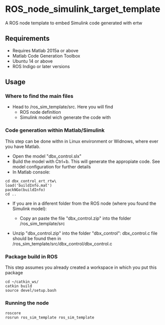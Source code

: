 # ROS_node_simulink_target_template
A ROS node template to embed Simulink code generated with ertw



## Requirements

* Requires Matlab 2015a or above
* Matlab Code Generation Toolbox
* Ubuntu 14 or above
* ROS Indigo or later versions

## Usage
### Where to find the main files
* Head to /ros_sim_template/src. Here you will find
  - ROS node definition
  - Simulink model  wich generate the code with

### Code generation within Matlab/Simulink
This step can be done withn in Linux environment or Widnows, where ever you have  Matlab.

* Open the model "dbx_control.slx"
* Build the model with Ctrl+b. This will generate the appropiate code. See model configuration for further details
* In Matlab console:
```
cd dbx_control_ert_rtw\
load('buildInfo.mat')
packNGo(buildInfo)
cd ..
```
* If you are in a diferent folder from the ROS node (where you found the Simulink model):
  - Copy an paste the file "dbx_control.zip" into the folder /ros_sim_template/src
 
* Unzip "dbx_control.zip" into the folder "dbx_control": dbx_control.c file should be found then in /ros_sim_template/src/dbx_control/dbx_control.c

### Package build in ROS
This step assumes you already created a workspace in which you put this package

```
cd ~/catkin_ws/
catkin build
source devel/setup.bash
```
### Running the node
```
roscore
rosrun ros_sim_template ros_sim_template 
```

